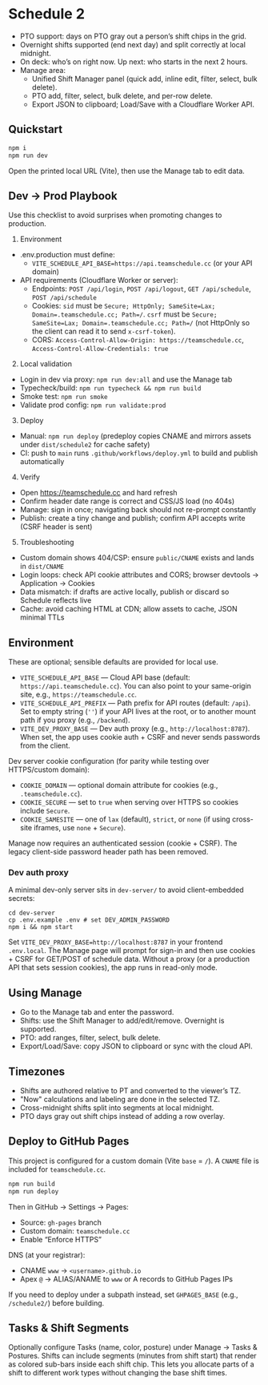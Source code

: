 # Schedule 2

- PTO support: days on PTO gray out a person’s shift chips in the grid.
- Overnight shifts supported (end next day) and split correctly at local midnight.
- On deck: who’s on right now. Up next: who starts in the next 2 hours.
- Manage area:
	- Unified Shift Manager panel (quick add, inline edit, filter, select, bulk delete).
	- PTO add, filter, select, bulk delete, and per-row delete.
	- Export JSON to clipboard; Load/Save with a Cloudflare Worker API.

## Quickstart

```bash
npm i
npm run dev
```

Open the printed local URL (Vite), then use the Manage tab to edit data.

## Dev → Prod Playbook

Use this checklist to avoid surprises when promoting changes to production.

1) Environment
- .env.production must define:
	- `VITE_SCHEDULE_API_BASE=https://api.teamschedule.cc` (or your API domain)
- API requirements (Cloudflare Worker or server):
	- Endpoints: `POST /api/login`, `POST /api/logout`, `GET /api/schedule`, `POST /api/schedule`
	- Cookies: `sid` must be `Secure; HttpOnly; SameSite=Lax; Domain=.teamschedule.cc; Path=/`. `csrf` must be `Secure; SameSite=Lax; Domain=.teamschedule.cc; Path=/` (not HttpOnly so the client can read it to send `x-csrf-token`).
	- CORS: `Access-Control-Allow-Origin: https://teamschedule.cc`, `Access-Control-Allow-Credentials: true`

2) Local validation
- Login in dev via proxy: `npm run dev:all` and use the Manage tab
- Typecheck/build: `npm run typecheck && npm run build`
- Smoke test: `npm run smoke`
- Validate prod config: `npm run validate:prod`

3) Deploy
- Manual: `npm run deploy` (predeploy copies CNAME and mirrors assets under `dist/schedule2` for cache safety)
- CI: push to `main` runs `.github/workflows/deploy.yml` to build and publish automatically

4) Verify
- Open https://teamschedule.cc and hard refresh
- Confirm header date range is correct and CSS/JS load (no 404s)
- Manage: sign in once; navigating back should not re-prompt constantly
- Publish: create a tiny change and publish; confirm API accepts write (CSRF header is sent)

5) Troubleshooting
- Custom domain shows 404/CSP: ensure `public/CNAME` exists and lands in `dist/CNAME`
- Login loops: check API cookie attributes and CORS; browser devtools → Application → Cookies
- Data mismatch: if drafts are active locally, publish or discard so Schedule reflects live
- Cache: avoid caching HTML at CDN; allow assets to cache, JSON minimal TTLs


## Environment

These are optional; sensible defaults are provided for local use.

- `VITE_SCHEDULE_API_BASE` — Cloud API base (default: `https://api.teamschedule.cc`). You can also point to your same-origin site, e.g., `https://teamschedule.cc`.
- `VITE_SCHEDULE_API_PREFIX` — Path prefix for API routes (default: `/api`). Set to empty string (`''`) if your API lives at the root, or to another mount path if you proxy (e.g., `/backend`).
- `VITE_DEV_PROXY_BASE` — Dev auth proxy (e.g., `http://localhost:8787`). When set, the app uses cookie auth + CSRF and never sends passwords from the client.

Dev server cookie configuration (for parity while testing over HTTPS/custom domain):

- `COOKIE_DOMAIN` — optional domain attribute for cookies (e.g., `.teamschedule.cc`).
- `COOKIE_SECURE` — set to `true` when serving over HTTPS so cookies include `Secure`.
- `COOKIE_SAMESITE` — one of `lax` (default), `strict`, or `none` (if using cross-site iframes, use `none` + `Secure`).

Manage now requires an authenticated session (cookie + CSRF). The legacy client-side password header path has been removed.

### Dev auth proxy

A minimal dev-only server sits in `dev-server/` to avoid client-embedded secrets:

```
cd dev-server
cp .env.example .env # set DEV_ADMIN_PASSWORD
npm i && npm start
```

Set `VITE_DEV_PROXY_BASE=http://localhost:8787` in your frontend `.env.local`. The Manage page will prompt for sign-in and then use cookies + CSRF for GET/POST of schedule data. Without a proxy (or a production API that sets session cookies), the app runs in read-only mode.

## Using Manage

- Go to the Manage tab and enter the password.
- Shifts: use the Shift Manager to add/edit/remove. Overnight is supported.
- PTO: add ranges, filter, select, bulk delete.
- Export/Load/Save: copy JSON to clipboard or sync with the cloud API.

## Timezones

- Shifts are authored relative to PT and converted to the viewer’s TZ.
- "Now" calculations and labeling are done in the selected TZ.
- Cross-midnight shifts split into segments at local midnight.
- PTO days gray out shift chips instead of adding a row overlay.

## Deploy to GitHub Pages

This project is configured for a custom domain (Vite `base` = `/`). A `CNAME` file is included for `teamschedule.cc`.

```bash
npm run build
npm run deploy
```

Then in GitHub → Settings → Pages:
- Source: `gh-pages` branch
- Custom domain: `teamschedule.cc`
- Enable “Enforce HTTPS”

DNS (at your registrar):
- CNAME `www` → `<username>.github.io`
- Apex `@` → ALIAS/ANAME to `www` or A records to GitHub Pages IPs

If you need to deploy under a subpath instead, set `GHPAGES_BASE` (e.g., `/schedule2/`) before building.

## Tasks & Shift Segments

Optionally configure Tasks (name, color, posture) under Manage → Tasks & Postures. Shifts can include segments (minutes from shift start) that render as colored sub-bars inside each shift chip. This lets you allocate parts of a shift to different work types without changing the base shift times.
